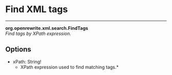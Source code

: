 # Find XML tags

---
**org.openrewrite.xml.search.FindTags**  
*Find tags by XPath expression.*
## Options
- xPath: String!
	- XPath expression used to find matching tags.*
